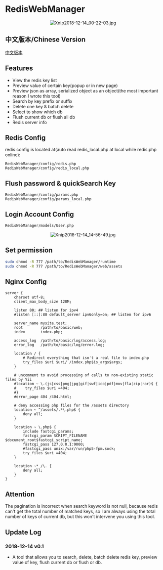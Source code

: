 
RedisWebManager
===============
<p align="center"><img src="https://img.xiebruce.top/2018/12/14/a46a7759709cc3ee33f407e4cf1fa8c1.jpg" title="Xnip2018-12-14_00-22-03.jpg" alt="Xnip2018-12-14_00-22-03.jpg"></p>

## 中文版本/Chinese Version
[中文版本](https://www.xiebruce.top/664.html)

## Features
- View the redis key list
- Preview value of certain key(popup or in new page)
- Preview json as array, serialized object as an object(the most important reason I wrote this tool)
- Search by key prefix or suffix
- Delete one key & batch delete
- Select to show which db
- Flush current db or flush all db
- Redis server info

## Redis Config
redis config is located at(auto read redis_local.php at local while redis.php online):
```
RedisWebManager/config/redis.php
RedisWebManager/config/redis_local.php
```

## Flush password & quickSearch Key
```
RedisWebManager/config/params.php
RedisWebManager/config/params_local.php
```

## Login Account Config
```
RedisWebManager/models/User.php
```
<p align="center"><img src="https://img.xiebruce.top/2018/12/14/c1269f612b28ea8c2bbad37dd272741e.jpg" title="Xnip2018-12-14_14-56-49.jpg" alt="Xnip2018-12-14_14-56-49.jpg"></p>

## Set permission
```bash
sudo chmod -R 777 /path/to/RedisWebManager/runtime
sudo chmod -R 777 /path/to/RedisWebManager/web/assets
```

## Nginx Config
```nginx
server {
    charset utf-8;
    client_max_body_size 128M;

    listen 80; ## listen for ipv4
    #listen [::]:80 default_server ipv6only=on; ## listen for ipv6

    server_name mysite.test;
    root        /path/to/basic/web;
    index       index.php;

    access_log  /path/to/basic/log/access.log;
    error_log   /path/to/basic/log/error.log;

    location / {
        # Redirect everything that isn't a real file to index.php
        try_files $uri $uri/ /index.php$is_args$args;
    }

    # uncomment to avoid processing of calls to non-existing static files by Yii
    #location ~ \.(js|css|png|jpg|gif|swf|ico|pdf|mov|fla|zip|rar)$ {
    #    try_files $uri =404;
    #}
    #error_page 404 /404.html;

    # deny accessing php files for the /assets directory
    location ~ ^/assets/.*\.php$ {
        deny all;
    }

    location ~ \.php$ {
        include fastcgi_params;
        fastcgi_param SCRIPT_FILENAME $document_root$fastcgi_script_name;
        fastcgi_pass 127.0.0.1:9000;
        #fastcgi_pass unix:/var/run/php5-fpm.sock;
        try_files $uri =404;
    }

    location ~* /\. {
        deny all;
    }
}
```

## Attention
The pagination is incorrect when search keyword is not null, because redis can't get the total number of matched keys, so I am always using the total number of keys of current db, but this won't intervene you using this tool.


## Update Log
### 2018-12-14 v0.1
- A tool that allows you to search, delete, batch delete redis key, preview value of key, flush current db or flush or db.

